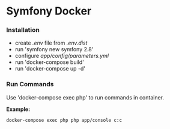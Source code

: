 Symfony Docker
==================

### Installation
* create *.env* file from *.env.dist*
* run 'symfony new symfony 2.8'
* configure *app/config/parameters.yml*
* run 'docker-compose build'
* run 'docker-compose up -d'

### Run Commands
Use 'docker-compose exec php' to run commands in container.

**Example:**

`docker-compose exec php php app/console c:c`